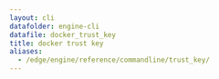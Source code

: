 ```yaml
---
layout: cli
datafolder: engine-cli
datafile: docker_trust_key
title: docker trust key
aliases:
  - /edge/engine/reference/commandline/trust_key/
---
```

<!--
This page is automatically generated from Docker's source code. If you want to
suggest a change to the text that appears here, open a ticket or pull request
in the source repository on GitHub:

https://github.com/docker/cli
-->

